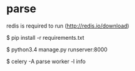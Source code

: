 # parse
redis is required to run (http://redis.io/download)

$ pip install -r requirements.txt

$ python3.4 manage.py runserver:8000

$ celery -A parse worker -l info
